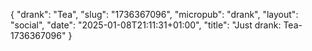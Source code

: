 {
    "drank": "Tea",
    "slug": "1736367096",
    "micropub": "drank",
    "layout": "social",
    "date": "2025-01-08T21:11:31+01:00",
    "title": "Just drank: Tea-1736367096"
}
